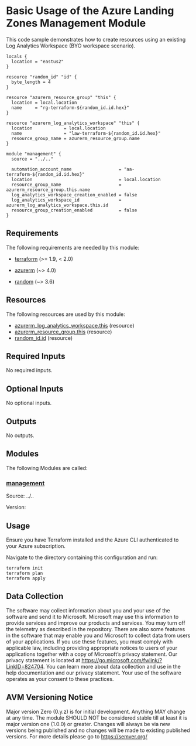 <!-- BEGIN_TF_DOCS -->
# Basic Usage of the Azure Landing Zones Management Module

This code sample demonstrates how to create resources using an existing Log Analytics Workspace (BYO workspace scenario).

```hcl
locals {
  location = "eastus2"
}

resource "random_id" "id" {
  byte_length = 4
}

resource "azurerm_resource_group" "this" {
  location = local.location
  name     = "rg-terraform-${random_id.id.hex}"
}

resource "azurerm_log_analytics_workspace" "this" {
  location            = local.location
  name                = "law-terraform-${random_id.id.hex}"
  resource_group_name = azurerm_resource_group.name
}

module "management" {
  source = "../.."

  automation_account_name                  = "aa-terraform-${random_id.id.hex}"
  location                                 = local.location
  resource_group_name                      = azurerm_resource_group.this.name
  log_analytics_workspace_creation_enabled = false
  log_analytics_workspace_id               = azurerm_log_analytics_workspace.this.id
  resource_group_creation_enabled          = false
}
```

<!-- markdownlint-disable MD033 -->
## Requirements

The following requirements are needed by this module:

- <a name="requirement_terraform"></a> [terraform](#requirement\_terraform) (>= 1.9, < 2.0)

- <a name="requirement_azurerm"></a> [azurerm](#requirement\_azurerm) (~> 4.0)

- <a name="requirement_random"></a> [random](#requirement\_random) (~> 3.6)

## Resources

The following resources are used by this module:

- [azurerm_log_analytics_workspace.this](https://registry.terraform.io/providers/hashicorp/azurerm/latest/docs/resources/log_analytics_workspace) (resource)
- [azurerm_resource_group.this](https://registry.terraform.io/providers/hashicorp/azurerm/latest/docs/resources/resource_group) (resource)
- [random_id.id](https://registry.terraform.io/providers/hashicorp/random/latest/docs/resources/id) (resource)

<!-- markdownlint-disable MD013 -->
## Required Inputs

No required inputs.

## Optional Inputs

No optional inputs.

## Outputs

No outputs.

## Modules

The following Modules are called:

### <a name="module_management"></a> [management](#module\_management)

Source: ../..

Version:

## Usage

Ensure you have Terraform installed and the Azure CLI authenticated to your Azure subscription.

Navigate to the directory containing this configuration and run:

```
terraform init
terraform plan
terraform apply
```
<!-- markdownlint-disable-next-line MD041 -->
## Data Collection

The software may collect information about you and your use of the software and send it to Microsoft. Microsoft may use this information to provide services and improve our products and services. You may turn off the telemetry as described in the repository. There are also some features in the software that may enable you and Microsoft to collect data from users of your applications. If you use these features, you must comply with applicable law, including providing appropriate notices to users of your applications together with a copy of Microsoft’s privacy statement. Our privacy statement is located at <https://go.microsoft.com/fwlink/?LinkID=824704>. You can learn more about data collection and use in the help documentation and our privacy statement. Your use of the software operates as your consent to these practices.

## AVM Versioning Notice

Major version Zero (0.y.z) is for initial development. Anything MAY change at any time. The module SHOULD NOT be considered stable till at least it is major version one (1.0.0) or greater. Changes will always be via new versions being published and no changes will be made to existing published versions. For more details please go to https://semver.org/
<!-- END_TF_DOCS -->